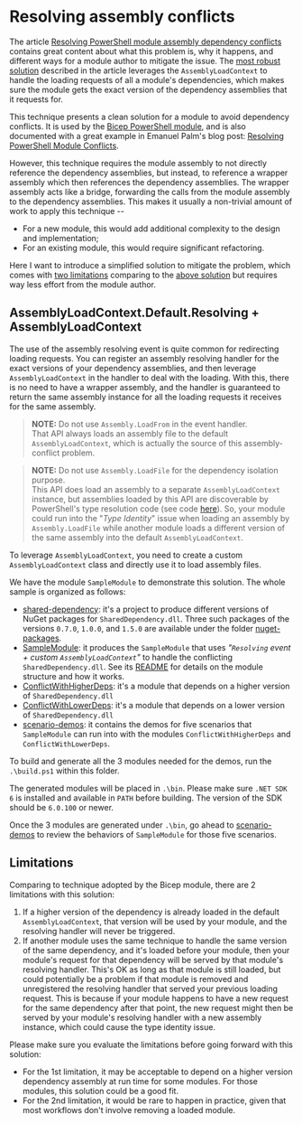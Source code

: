 # Resolving assembly conflicts

The article [Resolving PowerShell module assembly dependency conflicts][the-article] contains great content about what this problem is, why it happens, and different ways for a module author to mitigate the issue.
The [most robust solution][most-robust-solution] described in the article leverages the `AssemblyLoadContext` to handle the loading requests of all a module's dependencies,
which makes sure the module gets the exact version of the dependency assemblies that it requests for.

This technique presents a clean solution for a module to avoid dependency conflicts.
It is used by the [Bicep PowerShell module](https://github.com/PSBicep/PSBicep),
and is also documented with a great example in Emanuel Palm's blog post: [Resolving PowerShell Module Conflicts](https://pipe.how/get-assemblyloadcontext/).

However, this technique requires the module assembly to not directly reference the dependency assemblies,
but instead, to reference a wrapper assembly which then references the dependency assemblies.
The wrapper assembly acts like a bridge, forwarding the calls from the module assembly to the dependency assemblies.
This makes it usually a non-trivial amount of work to apply this technique --

- For a new module, this would add additional complexity to the design and implementation;
- For an existing module, this would require significant refactoring.

Here I want to introduce a simplified solution to mitigate the problem,
which comes with [two limitations](#limitations) comparing to the [above solution][most-robust-solution] but requires way less effort from the module author.

## AssemblyLoadContext.Default.Resolving + AssemblyLoadContext

The use of the assembly resolving event is quite common for redirecting loading requests.
You can register an assembly resolving handler for the exact versions of your dependency assemblies,
and then leverage `AssemblyLoadContext` in the handler to deal with the loading.
With this, there is no need to have a wrapper assembly,
and the handler is guaranteed to return the same assembly instance for all the loading requests it receives for the same assembly.

> **NOTE:** Do not use `Assembly.LoadFrom` in the event handler.</br>
> That API always loads an assembly file to the default `AssemblyLoadContext`,
> which is actually the source of this assembly-conflict problem.

> **NOTE:** Do not use `Assembly.LoadFile` for the dependency isolation purpose.</br>
> This API does load an assembly to a separate `AssemblyLoadContext` instance, but assemblies loaded by
> this API are discoverable by PowerShell's type resolution code (see code [here](https://github.com/PowerShell/PowerShell/blob/918bb8c952af1d461abfc98bc709a1d359168a1c/src/System.Management.Automation/utils/ClrFacade.cs#L56-L61)).
> So, your module could run into the "_Type Identity_" issue when loading an assembly by `Assembly.LoadFile` while another module
> loads a different version of the same assembly into the default `AssemblyLoadContext`.

To leverage `AssemblyLoadContext`,
you need to create a custom `AssemblyLoadContext` class and directly use it to load assembly files.

We have the module `SampleModule` to demonstrate this solution.
The whole sample is organized as follows:

- [shared-dependency](./src/shared-dependency/): it's a project to produce different versions of NuGet packages for `SharedDependency.dll`.
  Three such packages of the versions `0.7.0`, `1.0.0`, and `1.5.0` are available under the folder [nuget-packages](./nuget-packages/).
- [SampleModule](./src/SampleModule/): it produces the `SampleModule` that uses _"`Resolving` event + custom `AssemblyLoadContext`"_ to handle the conflicting `SharedDependency.dll`.
  See its [README](./src/SampleModule/README.md) for details on the module structure and how it works.
- [ConflictWithHigherDeps](./src/HigherDependencyConflict/): it's a module that depends on a higher version of `SharedDependency.dll`
- [ConflictWithLowerDeps](./src/LowerDependencyConflict/): it's a module that depends on a lower version of `SharedDependency.dll`
- [scenario-demos](./scenario-demos/): it contains the demos for five scenarios that `SampleModule` can run into with the modules `ConflictWithHigherDeps` and `ConflictWithLowerDeps`.

To build and generate all the 3 modules needed for the demos,
run the `.\build.ps1` within this folder.

The generated modules will be placed in `.\bin`.
Please make sure `.NET SDK 6` is installed and available in `PATH` before building.
The version of the SDK should be `6.0.100` or newer.

Once the 3 modules are generated under `.\bin`,
go ahead to [scenario-demos](./scenario-demos/) to review the behaviors of `SampleModule` for those five scenarios.

## Limitations

Comparing to technique adopted by the Bicep module, there are 2 limitations with this solution:

1. If a higher version of the dependency is already loaded in the default `AssemblyLoadContext`,
   that version will be used by your module, and the resolving handler will never be triggered.
1. If another module uses the same technique to handle the same version of the same dependency,
   and it's loaded before your module, then your module's request for that dependency will be served by that module's resolving handler.
   This's OK as long as that module is still loaded, but could potentially be a problem if that module is removed and unregistered the resolving handler that served your previous loading request.
   This is because if your module happens to have a new request for the same dependency after that point, the new request might then be served by your module's resolving handler with a new assembly instance, which could cause the type identity issue.

Please make sure you evaluate the limitations before going forward with this solution:

- For the 1st limitation, it may be acceptable to depend on a higher version dependency assembly at run time for some modules.
  For those modules, this solution could be a good fit.
- For the 2nd limitation, it would be rare to happen in practice, given that most workflows don't involve removing a loaded module.

[the-article]: https://docs.microsoft.com/powershell/scripting/dev-cross-plat/resolving-dependency-conflicts
[most-robust-solution]: https://docs.microsoft.com/powershell/scripting/dev-cross-plat/resolving-dependency-conflicts#loading-through-net-core-assembly-load-contexts
